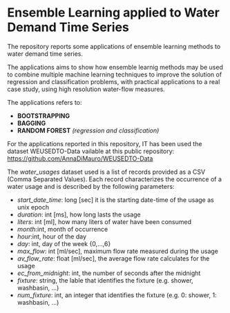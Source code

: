 # Ensemble Learning applied to Water Demand Time Series

The repository reports some applications of ensemble learning methods to water demand time series. 

The applications aims to show how ensemble learnig methods may be used to combine multiple machine learning techniques to improve the solution of regression and classification problems, with practical applications to a real case study, using high resolution water-flow measures. 

The applications refers to:
* **BOOTSTRAPPING**
* **BAGGING**
* **RANDOM FOREST** *(regression and classification)*





For the applications reported in this repository, IT has been used the dataset WEUSEDTO-Data vailable at this public repository: https://github.com/AnnaDiMauro/WEUSEDTO-Data 

The *water_usages* dataset used is a list of records provided as a CSV (Comma Separated Values). Each record characterizes the occurrence of a water usage and is described by the following parameters:
*	*start_date_time*: long [sec] it is the starting date-time of the usage as unix epoch
*	*duration*: int [ms], how long lasts the usage
*	*liters*: int [ml], how many liters of water have been consumed
*	*month*:int, month of occurrence
*	*hour*:int, hour of the day 
*	*day*: int, day of the week {0,…,6}
*	*max_flow*: int [ml/sec], maximum flow rate measured during the usage
*	*av_flow_rate*: float [ml/sec], the average flow rate calculates for the usage
*	*ec_from_midnight*: int, the number of seconds after the midnight
*	*fixture*: string, the lable that identifies the fixture (e.g. shower, washbasin, ...)
*	*num_fixture*: int, an integer that identifies the fixture (e.g. 0: shower, 1: washbasin, ...)
